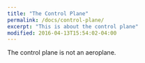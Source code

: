 ```yaml
---
title: "The Control Plane"
permalink: /docs/control-plane/
excerpt: "This is about the control plane"
modified: 2016-04-13T15:54:02-04:00
---
```


The control plane is not an aeroplane.

